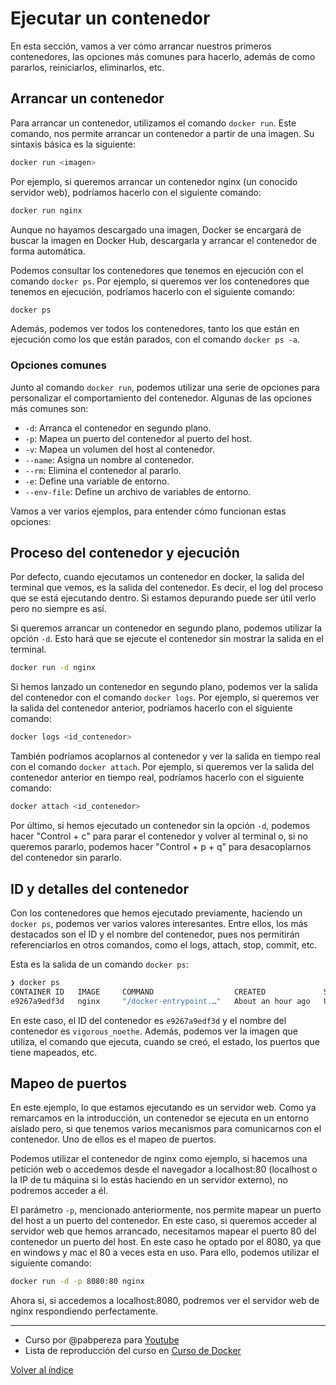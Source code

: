 # Ejecutar un contenedor 
En esta sección, vamos a ver cómo arrancar nuestros primeros contenedores, las opciones más comunes para hacerlo, además de como pararlos, reiniciarlos, eliminarlos, etc.

## Arrancar un contenedor
Para arrancar un contenedor, utilizamos el comando `docker run`. Este comando, nos permite arrancar un contenedor a partir de una imagen. Su sintaxis básica es la siguiente:
```bash
docker run <imagen>
```

Por ejemplo, si queremos arrancar un contenedor nginx (un conocido servidor web), podríamos hacerlo con el siguiente comando:
```bash
docker run nginx
```

Aunque no hayamos descargado una imagen, Docker se encargará de buscar la imagen en Docker Hub, descargarla y arrancar el contenedor de forma automática.

Podemos consultar los contenedores que tenemos en ejecución con el comando `docker ps`. Por ejemplo, si queremos ver los contenedores que tenemos en ejecución, podríamos hacerlo con el siguiente comando:
```bash
docker ps
```

Además, podemos ver todos los contenedores, tanto los que están en ejecución como los que están parados, con el comando `docker ps -a`. 


### Opciones comunes
Junto al comando `docker run`, podemos utilizar una serie de opciones para personalizar el comportamiento del contenedor. Algunas de las opciones más comunes son:
* `-d`: Arranca el contenedor en segundo plano.
* `-p`: Mapea un puerto del contenedor al puerto del host.
* `-v`: Mapea un volumen del host al contenedor.
* `--name`: Asigna un nombre al contenedor.
* `--rm`: Elimina el contenedor al pararlo.
* `-e`: Define una variable de entorno.
* `--env-file`: Define un archivo de variables de entorno.


Vamos a ver varios ejemplos, para entender cómo funcionan estas opciones:

## Proceso del contenedor y ejecución
Por defecto, cuando ejecutamos un contenedor en docker, la salida del terminal que vemos, es la salida del contenedor. Es decir, el log del proceso que se está ejecutando dentro. Si estamos depurando puede ser útil verlo pero no siempre es así.

Si queremos arrancar un contenedor en segundo plano, podemos utilizar la opción `-d`. Esto hará que se ejecute el contenedor sin mostrar la salida en el terminal.
```bash
docker run -d nginx
```

Si hemos lanzado un contenedor en segundo plano, podemos ver la salida del contenedor con el comando `docker logs`. Por ejemplo, si queremos ver la salida del contenedor anterior, podríamos hacerlo con el siguiente comando:
```bash
docker logs <id_contenedor>
```

También podríamos acoplarnos al contenedor y ver la salida en tiempo real con el comando `docker attach`. Por ejemplo, si queremos ver la salida del contenedor anterior en tiempo real, podríamos hacerlo con el siguiente comando:
```bash
docker attach <id_contenedor>
```

Por último, si hemos ejecutado un contenedor sin la opción `-d`, podemos hacer "Control + c" para parar el contenedor y volver al terminal o, si no queremos pararlo, podemos hacer "Control + p + q" para desacoplarnos del contenedor sin pararlo.


## ID y detalles del contenedor
Con los contenedores que hemos ejecutado previamente, haciendo un `docker ps`, podemos ver varios valores interesantes. Entre ellos, los más destacados son el ID y el nombre del contenedor, pues nos permitirán referenciarlos en otros comandos, como el logs, attach, stop, commit, etc.

Esta es la salida de un comando `docker ps`:
```bash
❯ docker ps                                                                                        
CONTAINER ID   IMAGE     COMMAND                  CREATED             STATUS             PORTS     NAMES
e9267a9edf3d   nginx     "/docker-entrypoint.…"   About an hour ago   Up About an hour   80/tcp    vigorous_noether
```

En este caso, el ID del contenedor es `e9267a9edf3d` y el nombre del contenedor es `vigorous_noethe`. Además, podemos ver la imagen que utiliza, el comando que ejecuta, cuando se creó, el estado, los puertos que tiene mapeados, etc.


## Mapeo de puertos
En este ejemplo, lo que estamos ejecutando es un servidor web. Como ya remarcamos en la introducción, un contenedor se ejecuta en un entorno aislado pero, si que tenemos varios mecanismos para comunicarnos con el contenedor. Uno de ellos es el mapeo de puertos.

Podemos utilizar el contenedor de nginx como ejemplo, si hacemos una petición web o accedemos desde el navegador a localhost:80 (localhost o la IP de tu máquina si lo estás haciendo en un servidor externo), no podremos acceder a él. 

El parámetro `-p`, mencionado anteriormente, nos permite mapear un puerto del host a un puerto del contenedor. En este caso, si queremos acceder al servidor web que hemos arrancado, necesitamos mapear el puerto 80 del contenedor un puerto del host. En este caso he optado por el 8080, ya que en windows y mac el 80 a veces esta en uso. Para ello, podemos utilizar el siguiente comando:
```bash
docker run -d -p 8080:80 nginx
```

Ahora si, si accedemos a localhost:8080, podremos ver el servidor web de nginx respondiendo perfectamente.


---
* Curso por @pabpereza para [Youtube](https://www.youtube.com/@Pabpereza)
* Lista de reproducción del curso en [Curso de Docker](https://www.youtube.com/playlist?list=PLQhxXeq1oc2n7YnjRhq7qVMzZWtDY7Zz0)

[Volver al índice](README.md#índice)